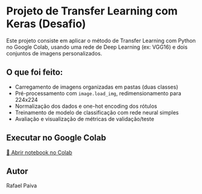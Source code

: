 # Projeto de Transfer Learning com Keras (Desafio)

Este projeto consiste em aplicar o método de Transfer Learning com Python no Google Colab, usando uma rede de Deep Learning (ex: VGG16) e dois conjuntos de imagens personalizados.

## O que foi feito:
- Carregamento de imagens organizadas em pastas (duas classes)
- Pré-processamento com `image.load_img`, redimensionamento para 224x224
- Normalização dos dados e one-hot encoding dos rótulos
- Treinamento de modelo de classificação com rede neural simples
- Avaliação e visualização de métricas de validação/teste

## Executar no Google Colab
[🔗 Abrir notebook no Colab](coloque_o_link_gerado)

## Autor
Rafael Paiva
